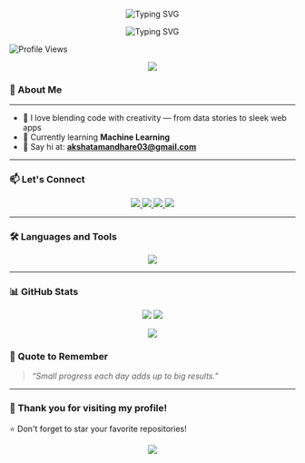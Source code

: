 <!-- Banner -->
<!--<p align="center">
  <img src="https://readme-typing-svg.demolab.com?font=Arial&size=24&duration=3000&color=000000&center=true&vCenter=true&multiline=true&width=700&height=100&lines=Hi+%F0%9F%91%8B%2C+I'm+Akshata+Mandhare;ML+Developer+%7C+Tech+Enthusiast" alt="Typing SVG" />
</p>-->

<!-- Light mode banner -->
<p align="center">
  <img src="https://readme-typing-svg.demolab.com?font=Arial&size=24&duration=3000&color=000000&center=true&vCenter=true&multiline=true&width=700&height=100&lines=Hi+%F0%9F%91%8B%2C+I'm+Akshata+Mandhare;ML+Developer+%7C+Tech+Enthusiast" 
       alt="Typing SVG" 
       class="gh-light-mode-only" />
</p>

<!-- Dark mode banner -->
<p align="center">
  <img src="https://readme-typing-svg.demolab.com?font=Arial&size=24&duration=3000&color=FFFFFF&center=true&vCenter=true&multiline=true&width=700&height=100&lines=Hi+%F0%9F%91%8B%2C+I'm+Akshata+Mandhare;ML+Developer+%7C+Tech+Enthusiast" 
       alt="Typing SVG" 
       class="gh-dark-mode-only" />
</p>


![Profile Views](https://komarev.com/ghpvc/?username=akshatamandhare&label=Profile%20Views&color=blue&style=for-the-badge)

<!-- Wave Banner -->
<p align="center">
  <img src="https://capsule-render.vercel.app/api?type=waving&color=0:6a11cb,100:2575fc&height=150&section=header&text=Welcome+to+My+GitHub!&fontSize=35&fontColor=fff&animation=fadeIn" />
</p>

### 🌟 About Me
---
- 🎨 I love blending code with creativity — from data stories to sleek web apps  
- 🌱 Currently learning **Machine Learning**  
- 💌 Say hi at: **akshatamandhare03@gmail.com**  
---

### 📫 Let's Connect

<p align="center">
  <a href="mailto:akshatamandhare03@gmail.com">
    <img src="https://img.shields.io/badge/Gmail-D14836?style=for-the-badge&logo=gmail&logoColor=white"/>
  </a>
  <a href="https://www.linkedin.com/in/akshata-mandhare-773833261/" target="_blank">
    <img src="https://img.shields.io/badge/LinkedIn-blue?style=for-the-badge&logo=linkedin&logoColor=white"/>
  </a>
  <a href="https://github.com/akshatamandhare">
    <img src="https://img.shields.io/badge/GitHub-100000?style=for-the-badge&logo=github&logoColor=white"/>
  </a>
  <a href="https://www.instagram.com/akshata_mandhare_03/" target="_blank">
    <img src="https://img.shields.io/badge/Instagram-E4405F?style=for-the-badge&logo=instagram&logoColor=white"/>
  </a>

</p>

---

### 🛠️ Languages and Tools
<p align="center">
  <img src="https://skillicons.dev/icons?i=python,c,cpp,html,css,js,git,github,vscode,powershell,react,supabase" />
</p>

---

### 📊 GitHub Stats

<p align="center">
  <img src="https://github-readme-stats.vercel.app/api?username=akshatamandhare&show_icons=true&theme=tokyonight&hide_border=true" />
  <img src="https://github-readme-stats.vercel.app/api/top-langs/?username=akshatamandhare&layout=compact&theme=tokyonight&hide_border=true" />
</p>

<p align="center">
  <img src="https://streak-stats.demolab.com/?user=akshatamandhare&theme=tokyonight&hide_border=true"/>
</p>


### 🧠 Quote to Remember

> *“Small progress each day adds up to big results."*

---

### 🙌 Thank you for visiting my profile!

⭐️ Don't forget to star your favorite repositories!

<!-- Animated Footer -->
<p align="center">
  <img src="https://capsule-render.vercel.app/api?type=waving&color=0:6a11cb,100:2575fc&height=120&section=footer"/>
</p>
